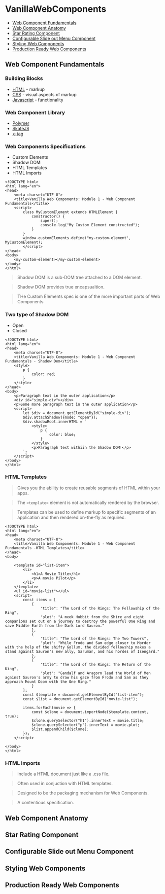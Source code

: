 # VanillaWebComponents

- [Web Component Fundamentals](#web-component-fundamentals)
- [Web Component Anatomy](#web-component-anatomy)
- [Star Rating Component](#star-rating-component)
- [Configurable Slide out Menu Component](#configurable-slide-out-menu-component)
- [Styling Web Components](#styling-web-components)
- [Production Ready Web Components](#production-ready-web-components)

## Web Component Fundamentals

### Building Blocks
- [HTML](https://www.w3schools.com/html/) - markup
- [CSS](https://www.w3schools.com/css/) - visual aspects of markup
- [Javascript](https://www.w3schools.com/js/) - functionality

### Web Component Library
- [Polymer](https://www.polymer-project.org/)
- [SkateJS](https://github.com/skatejs/skatejs)
- [x-tag](https://x-tag.github.io/)

### Web Components Specifications
- Custom Elements
- Shadow DOM
- HTML Templates
- HTML Imports

```
<!DOCTYPE html>
<html lang="en">
<head>
    <meta charset="UTF-8">
    <title>Vanilla Web Components: Module 1 - Web Component Fundamentals</title>
    <script>
        class MyCustomElement extends HTMLElement {
            constructor() {
                super();
                console.log("My Custom Element constructed");
            }
        }
        window.customElements.define("my-custom-element", MyCustomElement);
        </script>
</head>
<body>
    <my-custom-element></my-custom-element>
</body>
</html>
```

> Shadow DOM is a sub-DOM tree attached to a DOM element.

> Shadow DOM  provides true encapsualtion.

> THe Custom Elements spec is one of the more important parts of Web Components

### Two type of Shadow DOM
- Open
- Closed

```
<!DOCTYPE html>
<html lang="en">
<head>
    <meta charset="UTF-8">
    <title>Vanilla Web Components: Module 1 - Web Component Fundamentals - Shadow Dom</title>
    <style>
        p {
            color: red;
        }
    </style>
</head>
<body>
    <p>Paragraph text in the outer application</p>
    <div id="simple-div"></div>
    <p>Some more paragraph text in the outer application</p>
    <script>
        let $div = document.getElementById("simple-div");
        $div.attachShadow({mode: "open"});
        $div.shadowRoot.innerHTML = `
            <style>
                p {
                    color: blue;
                }    
            </style>
            <p>Paragraph text withiin the Shadow DOM!</p>
        `;
    </script>
</body>
</html>
```
### HTML Templates
> Gives you the ability to create reusable segments of HTML within your apps.

> The `<template>` element is not automatically rendered by the browser.

> Templates can be used to define markup fo specific segments of an application and then rendered on-the-fly as required. 

```
<!DOCTYPE html>
<html lang="en">
<head>
    <meta charset="UTF-8">
    <title>Vanilla Web Components: Module 1 - Web Component Fundamentals -HTML Templates</title>
</head>
<body>
    
    <template id="list-item">
        <li>
            <h1>A Movie Title</h1>
            <p>A movie Pilot</p>
        </li>
    </template>
    <ul id="movie-list"></ul>
    <script>
        const items = [
            {
                "title": "The Lord of the Rings: The Fellowship of the Ring",
                "plot": "A meek Hobbit from the Shire and eight companions set out on a journey to destroy the powerful One Ring and save Middle Earth from the Dark Lord Sauron."
            },
            {
                "title": "The Lord of the Rings: The Two Towers",
                "plot": "While Frodo and Sam edge closer to Mordor with the help of the shifty Gollum, the divided fellowship makes a stand against Sauron's new ally, Saruman, and his hordes of Isengard."
            },
            {
                "title": "The Lord of the Rings: The Return of the King",
                "plot": "Gandalf and Aragorn lead the World of Men against Sauron's army to draw his gaze from Frodo and Sam as they approach Mount Doom with the One Ring."
            }
        ];
        const $template = document.getElementById("list-item");
        const $list = document.getElementById("movie-list");

        items.forEach(movie => {
            const $clone = document.importNode($template.content, true);
            $clone.querySelector("h1").innerText = movie.title;
            $clone.querySelector("p").innerText = movie.plot;
            $list.appendChild($clone);
        });
    </script>
    
</body>
</html>
```

### HTML Imports
> Include a HTML document just like a .css file.

> Often used in conjuction with HTML templates.

> Designed to be the packaging mechanism for Web Components.

> A contentious specification.

## Web Component Anatomy
## Star Rating Component
## Configurable Slide out Menu Component
## Styling Web Components
## Production Ready Web Components



